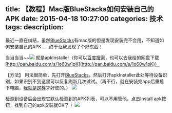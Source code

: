 title: 【教程】Mac版BlueStacks如何安装自己的APK
date: 2015-04-18 10:27:00
categories: 技术
tags: 
description:
---
最近一直在纠结，虽然[BlueStacks](http://pan.baidu.com/s/1i3pHyj7)有mac版的但是发现安装完不会用，不知道如何安装自己的APK……终于让我发现了个好东西！

<!--more-->


当当当当~~![](http://imgsrc.baidu.com/forum/w%3D580/sign=8cc787c68644ebf86d716437e9fbd736/327ca4cad1c8a7862eb0f4cb6609c93d72cf50c4.jpg)
就是apkInstaller（你可以[百度搜索](http://www.baidu.com/s?wd=%E7%99%BE%E5%BA%A6%E6%90%9C%E7%B4%A2&ie=gbk&tn=SE_hldp00990_u6vqbx10)，也可以去我给的网盘下载[http://pan.baidu.com/s/1o60w1pK](http://pan.baidu.com/s/1o60w1pK)）

【方法】
用法很简单，先打开[BlueStacks](http://pan.baidu.com/s/1i3pHyj7)，然后打开apkInstaller此处等待设备识别，如果识别不到这里可以反复刷新几次试试。（再不行，就在安装完app后重启下电脑，[我就是这样](http://www.baidu.com/s?wd=%E6%88%91%E5%B0%B1%E6%98%AF%E8%BF%99%E6%A0%B7&ie=gbk&tn=SE_hldp00990_u6vqbx10)才好使的。）
![](http://imgsrc.baidu.com/forum/w%3D580/sign=6ee3600d1b4c510faec4e212505b2528/c6ab9686c9177f3e8eae42c871cf3bc79d3d56c4.jpg)

检测到设备后会出现它默认检测到的APK列表，可以不用管他，点击Install apk按钮，找到自己的apk安装就OK了！
![](http://imgsrc.baidu.com/forum/w%3D580/sign=015f91b9500fd9f9a0175561152fd42b/b0e5f8177f3e6709239afb3a3ac79f3dfadc55c4.jpg)


